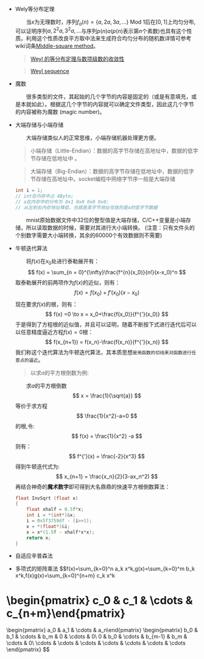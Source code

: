 + Wely等分布定理

   &emsp;&emsp;当$x$为无理数时，序列$f_a(n)=\{a,2a,3a,...\}$ Mod 1后在$[0,1]$上均匀分布,可以证明序列${a,2^2a,3^2a,...}$与序列${p(n)a}$($p(n)$表示第$n$个素数)也具有这个性质。利用这个性质改良平方取中法来生成符合均匀分布的随机数详情可参考wiki词条[Middle-square method](https://www.wikiwand.com/en/Middle-square_method)。
   > [Weyl 的等分布定理与数项级数的收敛性](https://tigertooth4.github.io/post/2019-06/abel-dirichlet-test-fail-reveals-weyl-theorem-on-equidistribution-theorem/)

   > [Weyl sequence](https://www.wikiwand.com/en/Weyl_sequence)

+ 魔数

    &emsp;&emsp;很多类型的文件，其起始的几个字节的内容是固定的（或是有意填充，或是本就如此）。根据这几个字节的内容就可以确定文件类型，因此这几个字节的内容被称为魔数 (magic number)。

+ 大端存储与小端存储
  
  &emsp;&emsp;大端存储类似人的正常思维，小端存储机器处理更方便。
  > 小端存储（Little-Endian）：数据的高字节存储在高地址中，数据的低字节存储在低地址中 。

  > 大端存储（Big-Endian）：数据的高字节存储在低地址中，数据的低字节存储在高地址中。socket编程中网络字节序一般是大端存储

  ```C++
  int i = 1;
  // int在内存中占 4Byte; 
  // a在内存中的分布为 0x1 0x0 0x0 0x0; 
  // 从左到右内存地址降低，也就是高字节地址存放的是a的低字节数据
  ```
  &emsp;&emsp;mnist原始数据文件中32位的整型值是大端存储，C/C++变量是小端存储，所以读取数据的时候，需要对其进行大小端转换。 (注意：只有文件头的个别数字需要大小端转换，其余的60000个有效数据则不需要)

+ 牛顿迭代算法

  &emsp;&emsp;将$f(x)$在$x_0$处进行泰勒展开有：
  $$
  f(x) = \sum_{n = 0}^{\infty}\frac{f^{n}(x_0)}{n!}(x-x_0)^n
  $$
  取泰勒展开的前两项作为$f(x)$的近似，则有：
  $$
  f(x) = f(x_0)+f{'}(x_0)(x-x_0)
  $$
  现在要求$f(x)$的根，则有：
  $$
  f(x) =0 \to x = x_0+\frac{f(x_0)}{f^{'}(x_0)} 
  $$
  于是得到了方程根的近似值，并且可以证明，随着不断按下式进行迭代后可以以任意精度逼近方程$f(x)=0$根：
  $$
  f(x_{n+1}) = f(x_n)-\frac{f(x_n)}{f^{'}(x_n)}
  $$
  我们称这个迭代算法为牛顿迭代算法，其本质思想`是用函数的切线来对函数进行任意点的逼近`。
  > 以求$a$的平方根倒数为例:

  &emsp;&emsp;求$a$的平方根倒数
  $$
  x = \frac{1}{\sqrt{a}}
  $$
  等价于求方程
  $$
  \frac{1}{x^2}-a=0
  $$
  的根,令:
  $$
  f(x) = \frac{1}{x^2} -a
  $$
  则有：
  $$
  f^{'}(x) = \frac{-2}{x^3}
  $$
  得到牛顿迭代式为:
  $$
  x_{n+1} = \frac{x_n}{2}(3-ax_n^2)
  $$
  再结合神奇的**魔术数字**即可得到大名鼎鼎的快速平方根倒数算法：
  ```C++
  float InvSqrt (float x)
  {
      float xhalf = 0.5f*x;
      int i = *(int*)&x;
      i = 0x5f3759df - (i>>1);
      x = *(float*)&i;
      x = x*(1.5f - xhalf*x*x);
      return x;
  }
  ```
+ 自适应辛普森法
+ 多项式的矩阵乘法
$$f(x)=\sum_{k=0}^n a_k x^k,g(x)=\sum_{k=0}^m b_k x^k,f(x)g(x)=\sum_{k=0}^{n+m} c_k x^k


\begin{pmatrix} c_0 & c_1 & \cdots & c_{n+m}\end{pmatrix}
=
\begin{pmatrix} a_0 & a_1 & \cdots & a_n\end{pmatrix}
\begin{pmatrix}
b_0 & b_1 & \cdots & b_m & 0 & \cdots & 0\\
0 & b_0 & \cdots & b_{m-1} & b_m & \cdots & 0\\
\cdots & \cdots & \cdots & \cdots & \cdots & \cdots & \cdots
\end{pmatrix}
$$
